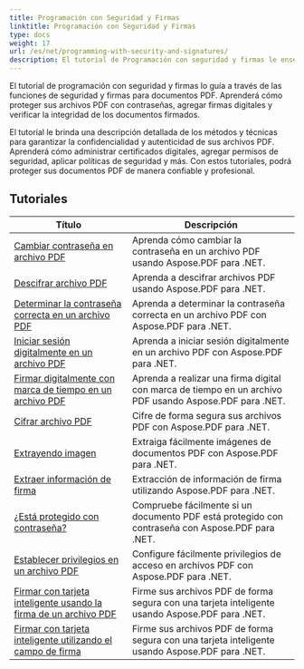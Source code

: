 ```yaml
---
title: Programación con Seguridad y Firmas
linktitle: Programación con Seguridad y Firmas
type: docs
weight: 17
url: /es/net/programming-with-security-and-signatures/
description: El tutorial de Programación con seguridad y firmas le enseña cómo proteger y firmar sus documentos PDF, garantizando su confidencialidad y autenticidad.
---
```

El tutorial de programación con seguridad y firmas lo guía a través de las funciones de seguridad y firmas para documentos PDF. Aprenderá cómo proteger sus archivos PDF con contraseñas, agregar firmas digitales y verificar la integridad de los documentos firmados.

El tutorial le brinda una descripción detallada de los métodos y técnicas para garantizar la confidencialidad y autenticidad de sus archivos PDF. Aprenderá cómo administrar certificados digitales, agregar permisos de seguridad, aplicar políticas de seguridad y más. Con estos tutoriales, podrá proteger sus documentos PDF de manera confiable y profesional.

## Tutoriales
| Título | Descripción |
| --- | --- | 
| [Cambiar contraseña en archivo PDF](./change-password/) | Aprenda cómo cambiar la contraseña en un archivo PDF usando Aspose.PDF para .NET. |  
| [Descifrar archivo PDF](./decrypt/) | Aprenda a descifrar archivos PDF usando Aspose.PDF para .NET. |  
| [Determinar la contraseña correcta en un archivo PDF](./determine-correct-password/) | Aprenda a determinar la contraseña correcta en un archivo PDF con Aspose.PDF para .NET. |  
| [Iniciar sesión digitalmente en un archivo PDF](./digitally-sign/) | Aprenda a iniciar sesión digitalmente en un archivo PDF con Aspose.PDF para .NET. |  
| [Firmar digitalmente con marca de tiempo en un archivo PDF](./digitally-sign-with-time-stamp/) | Aprenda a realizar una firma digital con marca de tiempo en un archivo PDF usando Aspose.PDF para .NET. |  
| [Cifrar archivo PDF](./encrypt/) | Cifre de forma segura sus archivos PDF con Aspose.PDF para .NET. |  
| [Extrayendo imagen](./extracting-image/) | Extraiga fácilmente imágenes de documentos PDF con Aspose.PDF para .NET. |  
| [Extraer información de firma](./extract-signature-info/) | Extracción de información de firma utilizando Aspose.PDF para .NET. |  
| [¿Está protegido con contraseña?](./is-password-protected/) | Compruebe fácilmente si un documento PDF está protegido con contraseña con Aspose.PDF para .NET. |  
| [Establecer privilegios en un archivo PDF](./set-privileges/) | Configure fácilmente privilegios de acceso en archivos PDF con Aspose.PDF para .NET. |  
| [Firmar con tarjeta inteligente usando la firma de un archivo PDF](./sign-with-smart-card-using-pdf-file-signature/) | Firme sus archivos PDF de forma segura con una tarjeta inteligente usando Aspose.PDF para .NET. |  
| [Firmar con tarjeta inteligente utilizando el campo de firma](./sign-with-smart-card-using-signature-field/) | Firme sus archivos PDF de forma segura con una tarjeta inteligente usando Aspose.PDF para .NET. |  